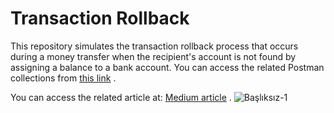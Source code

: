 <h1>Transaction Rollback</h1>
This repository simulates the transaction rollback process that occurs during a money transfer when the recipient's account is not found by assigning a balance to a bank account. You can access the related Postman collections from <a href="https://github.com/muratakbyk/transactionRollback/blob/master/transactionRollback.postman_collection.json">this link</a> . 

You can access the related article at:  <a href="https://medium.com/@murathanakbyk/transaction-rollback-transactional-annotation-e65070524475">Medium article</a> . 
![Başlıksız-1](https://user-images.githubusercontent.com/64757434/236273592-b3986722-0262-44f5-8713-5a6e87e9139c.png)
